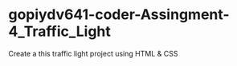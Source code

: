 # gopiydv641-coder-Assingment-4_Traffic_Light
Create a this traffic light project using HTML &amp; CSS
